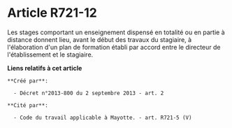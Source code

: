 # Article R721-12

Les stages comportant un enseignement dispensé en totalité ou en partie à distance donnent lieu, avant le début des travaux
du stagiaire, à l'élaboration d'un plan de formation établi par accord entre le directeur de l'établissement et le stagiaire.

**Liens relatifs à cet article**

	**Créé par**:

	  - Décret n°2013-800 du 2 septembre 2013 - art. 2

	**Cité par**:

	  - Code du travail applicable à Mayotte. - art. R721-5 (V)

